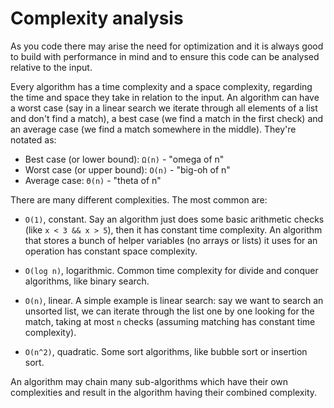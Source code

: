 # Complexity analysis

As you code there may arise the need for optimization and it is always good to build with performance in mind and to ensure this
code can be analysed relative to the input.

Every algorithm has a time complexity and a space complexity, regarding the time and space they take in relation to the input.
An algorithm can have a worst case (say in a linear search we iterate through all elements of a list and don't find a match),
a best case (we find a match in the first check) and an average case (we find a match somewhere in the middle). They're notated as:

- Best case (or lower bound): `Ω(n)` - "omega of n"
- Worst case (or upper bound): `O(n)` - "big-oh of n"
- Average case: `Θ(n)` - "theta of n"

There are many different complexities. The most common are:

- `O(1)`, constant. Say an algorithm just does some basic arithmetic checks (like `x < 3 && x > 5`), then it has constant time
complexity. An algorithm that stores a bunch of helper variables (no arrays or lists) it uses for an operation has constant space complexity.

- `O(log n)`, logarithmic. Common time complexity for divide and conquer algorithms, like binary search.

- `O(n)`, linear. A simple example is linear search: say we want to search an unsorted list, we can iterate through the list one by one
looking for the match, taking at most `n` checks (assuming matching has constant time complexity).

- `O(n^2)`, quadratic. Some sort algorithms, like bubble sort or insertion sort.

An algorithm may chain many sub-algorithms which have their own complexities and result in the algorithm having their combined complexity.